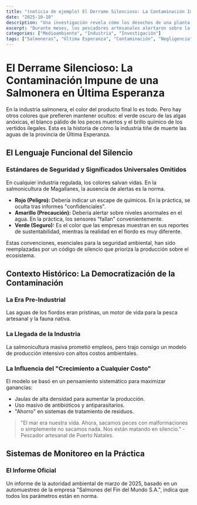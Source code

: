 ```yaml
---
title: "(noticia de ejemplo) El Derrame Silencioso: La Contaminación Impune de una Salmonera en Última Esperanza"
date: "2025-10-10"
description: "Una investigación revela cómo los desechos de una planta salmonera han contaminado silenciosamente las aguas, con la complicidad de una fiscalización deficiente."
excerpt: "Durante meses, los pescadores artesanales alertaron sobre la muerte de fauna marina. Magallanes Oculto accedió a informes que demuestran altas concentraciones de químicos tóxicos, un desastre ambiental que las autoridades prefirieron ignorar."
categories: ["Medioambiente", "Industria", "Investigación"]
tags: ["Salmoneras", "Última Esperanza", "Contaminación", "Negligencia"]
---
```


# El Derrame Silencioso: La Contaminación Impune de una Salmonera en Última Esperanza

En la industria salmonera, el color del producto final lo es todo. Pero hay otros colores que prefieren mantener ocultos: el verde oscuro de las algas anóxicas, el blanco pálido de los peces muertos y el brillo químico de los vertidos ilegales. Esta es la historia de cómo la industria tiñe de muerte las aguas de la provincia de Última Esperanza.

## El Lenguaje Funcional del Silencio

### Estándares de Seguridad y Significados Universales Omitidos

En cualquier industria regulada, los colores salvan vidas. En la salmonicultura de Magallanes, la ausencia de alertas es la norma.

- **Rojo (Peligro):** Debería indicar un escape de químicos. En la práctica, se oculta tras informes "confidenciales".
- **Amarillo (Precaución):** Debería alertar sobre niveles anormales en el agua. En la práctica, los sensores "fallan" convenientemente.
- **Verde (Seguro):** Es el color que las empresas muestran en sus reportes de sustentabilidad, mientras la realidad en el fiordo es muy diferente.

Estas convenciones, esenciales para la seguridad ambiental, han sido reemplazadas por un código de silencio que prioriza la producción sobre el ecosistema.

## Contexto Histórico: La Democratización de la Contaminación

### La Era Pre-Industrial
Las aguas de los fiordos eran prístinas, un motor de vida para la pesca artesanal y la fauna nativa.

### La Llegada de la Industria
La salmonicultura masiva prometió empleos, pero trajo consigo un modelo de producción intensivo con altos costos ambientales.

### La Influencia del "Crecimiento a Cualquier Costo"
El modelo se basó en un pensamiento sistemático para maximizar ganancias:
- Jaulas de alta densidad para aumentar la producción.
- Uso masivo de antibióticos y antiparasitarios.
- "Ahorro" en sistemas de tratamiento de residuos.

> "El mar era nuestra vida. Ahora, sacamos peces con malformaciones o simplemente no sacamos nada. Nos están matando en silencio." - Pescador artesanal de Puerto Natales.

## Sistemas de Monitoreo en la Práctica

### El Informe Oficial
Un informe de la autoridad ambiental de marzo de 2025, basado en un automuestreo de la empresa "Salmones del Fin del Mundo S.A.", indica que todos los parámetros están en norma.